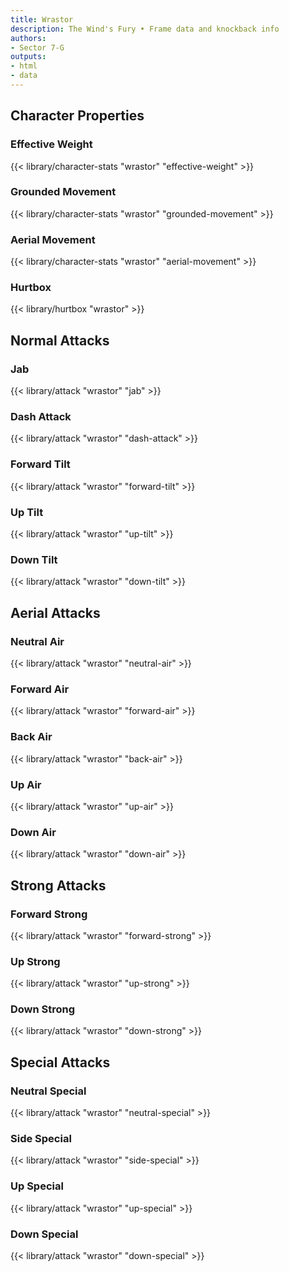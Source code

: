 ```yaml
---
title: Wrastor
description: The Wind's Fury • Frame data and knockback info
authors:
- Sector 7-G
outputs:
- html
- data
---
```


## Character Properties
### Effective Weight
{{< library/character-stats "wrastor" "effective-weight" >}}
### Grounded Movement
{{< library/character-stats "wrastor" "grounded-movement" >}}
### Aerial Movement
{{< library/character-stats "wrastor" "aerial-movement" >}}
### Hurtbox
{{< library/hurtbox "wrastor" >}}

## Normal Attacks
### Jab
{{< library/attack "wrastor" "jab" >}}
### Dash Attack
{{< library/attack "wrastor" "dash-attack" >}}
### Forward Tilt
{{< library/attack "wrastor" "forward-tilt" >}}
### Up Tilt
{{< library/attack "wrastor" "up-tilt" >}}
### Down Tilt
{{< library/attack "wrastor" "down-tilt" >}}

## Aerial Attacks
### Neutral Air
{{< library/attack "wrastor" "neutral-air" >}}
### Forward Air
{{< library/attack "wrastor" "forward-air" >}}
### Back Air
{{< library/attack "wrastor" "back-air" >}}
### Up Air
{{< library/attack "wrastor" "up-air" >}}
### Down Air
{{< library/attack "wrastor" "down-air" >}}

## Strong Attacks
### Forward Strong
{{< library/attack "wrastor" "forward-strong" >}}
### Up Strong
{{< library/attack "wrastor" "up-strong" >}}
### Down Strong
{{< library/attack "wrastor" "down-strong" >}}

## Special Attacks
### Neutral Special
{{< library/attack "wrastor" "neutral-special" >}}
### Side Special
{{< library/attack "wrastor" "side-special" >}}
### Up Special
{{< library/attack "wrastor" "up-special" >}}
### Down Special
{{< library/attack "wrastor" "down-special" >}}

